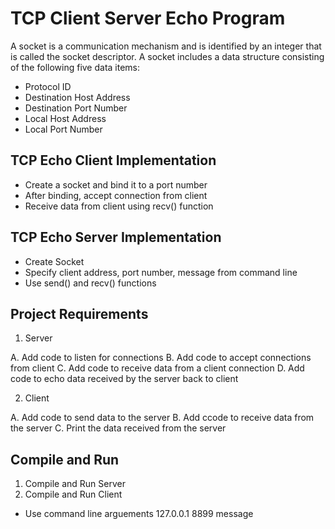 TCP Client Server Echo Program
=========================================================================================================================
A socket is a communication mechanism and is identified by an integer that is called the socket descriptor. A socket includes a data structure consisting of the following five data items: 

* Protocol ID
* Destination Host Address
* Destination Port Number
* Local Host Address
* Local Port Number

TCP Echo Client Implementation
-------------------------------------------------------------------------------------------------------------------------
* Create a socket and bind it to a port number
* After binding, accept connection from client
* Receive data from client using recv() function

TCP Echo Server Implementation
-------------------------------------------------------------------------------------------------------------------------
* Create Socket
* Specify client address, port number, message from command line
* Use send() and recv() functions

Project Requirements
-------------------------------------------------------------------------------------------------------------------------
1. Server
  
  A. Add code to listen for connections
  B. Add code to accept connections from client
  C. Add code to receive data from a client connection
  D. Add code to echo data received by the server back to client
  
2. Client 

  A. Add code to send data to the server
  B. Add ccode to receive data from the server
  C. Print the data received from the server
  
Compile and Run
-------------------------------------------------------------------------------------------------------------------------
1. Compile and Run Server
2. Compile and Run Client 
  - Use command line arguements 127.0.0.1 8899 message
